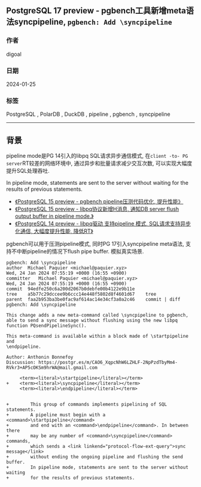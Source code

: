 ## PostgreSQL 17 preview - pgbench工具新增meta语法syncpipeline, `pgbench: Add \syncpipeline`  
                                                      
### 作者                                                      
digoal                                                      
                                                      
### 日期                                                      
2024-01-25                                                
                                                      
### 标签                                                      
PostgreSQL , PolarDB , DuckDB , pipeline , pgbench , syncpipeline                
                                                      
----                                                      
                                                      
## 背景         
pipeline mode是PG 14引入的libpq SQL请求异步通信模式, 在`client -to- PG server`RT较差的网络环境中, 通过异步和批量请求减少交互次数, 可以实现大幅度提升SQL处理吞吐.    
  
In pipeline mode, statements are sent to the server without waiting for the results of previous statements.    
  
- [《PostgreSQL 15 preview - pgbench pipeline压测代码优化, 提升性能》](../202108/20210805_08.md)    
- [《PostgreSQL 15 preview - libpq协议新增H消息, 通知DB server flush output buffer in pipeline mode.》](../202106/20210630_03.md)    
- [《PostgreSQL 14 preview - libpq驱动 支持pipeline 模式, SQL请求支持异步化通信, 大幅度提升性能, 降低RT》](../202103/20210316_03.md)    
  
pgbench可以用于压测pipeline模式, 同时PG 17引入syncpipeline meta语法, 支持不中断pipeline的情况下flush pipe buffer. 模拟真实场景.    
  
```  
pgbench: Add \syncpipeline  
author	Michael Paquier <michael@paquier.xyz>	  
Wed, 24 Jan 2024 07:55:19 +0000 (16:55 +0900)  
committer	Michael Paquier <michael@paquier.xyz>	  
Wed, 24 Jan 2024 07:55:19 +0000 (16:55 +0900)  
commit	94edfe250c6a200d2067b0debfe00b4122e9b11e  
tree	a5b77c29dccee9b6ccc14e448f5802d8f4601d67	tree  
parent	faa2b953ba3be0fac9af614ac14e34cf3a0a2c46	commit | diff  
pgbench: Add \syncpipeline  
  
This change adds a new meta-command called \syncpipeline to pgbench,  
able to send a sync message without flushing using the new libpq  
function PQsendPipelineSync().  
  
This meta-command is available within a block made of \startpipeline and  
\endpipeline.  
  
Author: Anthonin Bonnefoy  
Discussion: https://postgr.es/m/CAO6_XqpcNhW6LZHLF-2NpPzdTbyMm4-RVkr3+AP5cOKSm9hrWA@mail.gmail.com  
```  
  
```  
     <term><literal>\startpipeline</literal></term>  
+    <term><literal>\syncpipeline</literal></term>  
     <term><literal>\endpipeline</literal></term>  
  
  
+        This group of commands implements pipelining of SQL statements.  
+        A pipeline must begin with a <command>\startpipeline</command>  
+        and end with an <command>\endpipeline</command>. In between there  
+        may be any number of <command>\syncpipeline</command> commands,  
+        which sends a <link linkend="protocol-flow-ext-query">sync message</link>  
+        without ending the ongoing pipeline and flushing the send buffer.  
+        In pipeline mode, statements are sent to the server without waiting  
+        for the results of previous statements.    
```  
    
